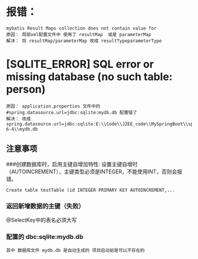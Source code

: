 
#  报错：
    mybatis Result Maps collection does not contain value for 
    原因： 局部xml配置文件中 使用了 resultMap  或是 parameterMap 
    解决： 将 resultMap/parameterMap 改成 resultTypeparameterType
    
    
# [SQLITE_ERROR] SQL error or missing database (no such table: person)
    原因： application.properties 文件中的 #spring.datasource.url=jdbc:sqlite:mydb.db 配置错了
    解决： 改成 spring.datasource.url=jdbc:sqlite:E:\\Code\\J2EE_code\\MySpringBoot\\springboot\\chapter4-6-4\\mydb.db
    
    
    
    
    
## 注意事项
###创建数据库时，启用主键自增加特性:
设置主键自增时（AUTOINCREMENT），主键类型必须是INTEGER，不能使用INT，否则会报错。
```$xslt
Create table testTable (id INTEGER PRIMARY KEY AUTOINCREMENT,...
```
### 返回新增数据的主键（失败）
@SelectKey中的表名必须大写

 ###  配置的 dbc:sqlite:mydb.db
    其中 数据库文件 mydb.db 是自动生成的 项目启动前是可以不存在的

    
    
    
    
    
    
    
    
    
    
    
    
    
    
    